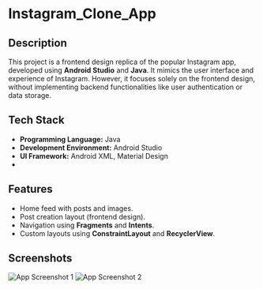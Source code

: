 # Instagram_Clone_App

## Description
This project is a frontend design replica of the popular Instagram app, developed using **Android Studio** and **Java**. It mimics the user interface and experience of Instagram. However, it focuses solely on the frontend design, without implementing backend functionalities like user authentication or data storage.

## Tech Stack
- **Programming Language:** Java
- **Development Environment:** Android Studio
- **UI Framework:** Android XML, Material Design
- 
## Features
- Home feed with posts and images.
- Post creation layout (frontend design).
- Navigation using **Fragments** and **Intents**.
- Custom layouts using **ConstraintLayout** and **RecyclerView**.

## Screenshots
![App Screenshot 1](path/to/your/screenshot1.png)
![App Screenshot 2](path/to/your/screenshot2.png)
